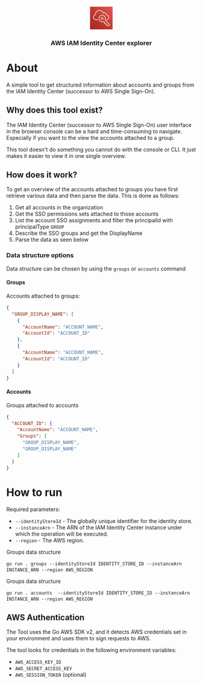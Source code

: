 <p align="center"><img src=".github/aws-identity-center-logo.png" height="60" alt="Project Logo"></p>
<h3 align="center">AWS IAM Identity Center explorer</h3>

# About

A simple tool to get structured information about accounts and groups from the IAM Identity Center (successor to AWS Single Sign-On).

## Why does this tool exist?

The IAM Identity Center (successor to AWS Single Sign-On) user interface in the browser console can be a hard and time-consuming to navigate.
Especially if you want to the view the accounts attached to a group. 

This tool doesn't do something you cannot do with the console or CLI. It just makes it easier to view it in one single overview.

## How does it work?

To get an overview of the accounts attached to groups you have first retrieve various data and then parse the data.
This is done as follows:

1. Get all accounts in the organization
2. Get the SSO permissions sets attached to those accounts
3. List the account SSO assignments and filter the principalId with principalType `GROUP`
4. Describe the SSO groups and get the DisplayName
5. Parse the data as seen below

### Data structure options

Data structure can be chosen by using the `groups` or `accounts` command

#### Groups
Accounts attached to groups:
```json
{
  "GROUP_DISPLAY_NAME": [
    {
      "AccountName": "ACCOUNT_NAME",
      "AccountId": "ACCOUNT_ID"
    },
    {
      "AccountName": "ACCOUNT_NAME",
      "AccountId": "ACCOUNT_ID"
    }
  ]
}
```

#### Accounts
Groups attached to accounts
```json
{
  "ACCOUNT_ID": {
    "AccountName": "ACCOUNT_NAME",
    "Groups": [
      "GROUP_DISPLAY_NAME",
      "GROUP_DISPLAY_NAME"
    ]
  }
}
```

# How to run

Required parameters:
- `--identityStoreId` - The globally unique identifier for the identity store.
- `--instanceArn` - The ARN of the IAM Identity Center instance under which the operation will be executed.
- `--region` - The AWS region.

Groups data structure
```shell
go run . groups --identityStoreId IDENTITY_STORE_ID --instanceArn INSTANCE_ARN --region AWS_REGION
```

Groups data structure
```shell
go run . accounts  --identityStoreId IDENTITY_STORE_ID --instanceArn INSTANCE_ARN --region AWS_REGION
```

## AWS Authentication

The Tool uses the Go AWS SDK v2, and it detects AWS credentials set in your environment and uses them to sign requests to AWS.

The tool looks for credentials in the following environment variables:

- `AWS_ACCESS_KEY_ID`
- `AWS_SECRET_ACCESS_KEY`
- `AWS_SESSION_TOKEN` (optional)
